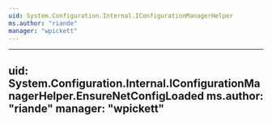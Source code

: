 ```yaml
---
uid: System.Configuration.Internal.IConfigurationManagerHelper
ms.author: "riande"
manager: "wpickett"
---
```


---
uid: System.Configuration.Internal.IConfigurationManagerHelper.EnsureNetConfigLoaded
ms.author: "riande"
manager: "wpickett"
---
